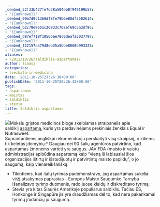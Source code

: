 ```yaml
---
_oembed_52f33b437fe7d38a504eb0f949199b57:
- '{{unknown}}'
_oembed_99a7d9c1360df8fe79b6e88df3502614:
- '{{unknown}}'
_oembed_b2c70e9551c26933c762ef69c5a3df9c:
- '{{unknown}}'
_oembed_d87ef718f1056bae78c0deafa5037797:
- '{{unknown}}'
_oembed_f22157a479d8eb35a5bbe8068b993325:
- '{{unknown}}'
aliases:
- /2011/10/26/saldiklis-aspartamas/
author: linasj
categories:
- sveikata-ir-medicina
date: '2011-10-25T23:26:38+00:00'
publishDate: '2011-10-25T20:26:32+00:00'
tags:
- aspartamas
- maistas
- saldiklis
- stevia
title: Saldiklis aspartamas
---
```

[![](http://farm4.static.flickr.com/3089/2754208533_474257bcc5_m.jpg)](http://www.flickr.com/photos/24917549@N04/2754208533/)Mokslu grįstos medicinos bloge skelbiamas straipsnelis apie saldiklį [aspartamą](http://www.sciencebasedmedicine.org/index.php/are-artificial-sweeteners-safe/), kuris yra pardavinėjams prekiniais ženklais Equal ir Nutrasweet.  
Suprantantiems angliškai rekomenduoju perskaityti visą straipsnį, o kitiems tik keletas įdomybių:* Daugiau nei 90 šalių agentūros patvirtino, kad aspartamas žmonėms vartoti yra saugus. JAV FDA (maisto ir vaistų administracija) apibūdina aspartamą kaip “vieną iš labiausiai šios organizacijos ištirtų ir išstudijuotų ir patvirtintų maisto papildų”, o jo saugumą, kaip vienareikšmišką.
* Tikintiems, kad italų tyrimas pademonstravo, jog aspartamas sukelia vėžį atsakymas paprastas - Europos Maisto Saugumko Tarnyba išanalizavo tyrimo duomenis, rado juose klaidų ir diskreditavo tyrimą.
* Stevia yra kitas Šiaurės Amerikoje populiarus saldiklis. Tačiau ES, Honkonge ir Singapūre jis yra draudžiamas dėl to, kad nėra pakankamai tyrimų įrodančių jo saugumą.


